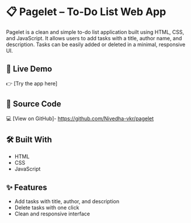 # 📋 Pagelet – To-Do List Web App

Pagelet is a clean and simple to-do list application built using HTML, CSS, and JavaScript. It allows users to add tasks with a title, author name, and description. Tasks can be easily added or deleted in a minimal, responsive UI.

## 🔗 Live Demo
👉 [Try the app here] 

## 📁 Source Code
💻 [View on GitHub]- https://github.com/Nivedha-vkr/pagelet

## 🛠️ Built With
- HTML
- CSS
- JavaScript

## ✨ Features
- Add tasks with title, author, and description
- Delete tasks with one click
- Clean and responsive interface
